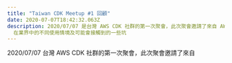```yaml
---
title: "Taiwan CDK Meetup #1 回顧"
date: 2020-07-07T18:42:32.063Z
description: 2020/07/07 是台灣 AWS CDK 社群的第一次聚會，此次聚會邀請了來自 AWS 的 ...來進行分享目前 CDK
  在業界中的不同使用情境及可能會接觸到的一些坑
---
```

 2020/07/07 台灣 AWS CDK 社群的第一次聚會，此次聚會邀請了來自